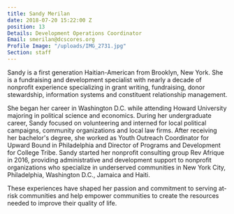 ```yaml
---
title: Sandy Merilan
date: 2018-07-20 15:22:00 Z
position: 13
Details: Development Operations Coordinator
Email: smerilan@dcscores.org
Profile Image: "/uploads/IMG_2731.jpg"
Section: staff
---
```


Sandy is a first generation Haitian-American from Brooklyn, New York. She is a fundraising and development specialist with nearly a decade of nonprofit experience specializing in grant writing, fundraising, donor stewardship, information systems and constituent relationship management. 

She began her career in Washington D.C. while attending Howard University majoring in political science and economics. During her undergraduate career, Sandy focused on volunteering and interned for local political campaigns, community organizations and local law firms. After receiving her bachelor's degree, she worked as Youth Outreach Coordinator for Upward Bound in Philadelphia and Director of Programs and Development for College Tribe. Sandy started her nonprofit consulting group Rev Afrique in 2016, providing administrative and development support to nonprofit organizations who specialize in underserved communities in  New York City, Philadelphia, Washington D.C., Jamaica and Haiti. 

These experiences have shaped her passion and commitment to serving at-risk communities and help empower communities to create the resources needed to improve their quality of life.